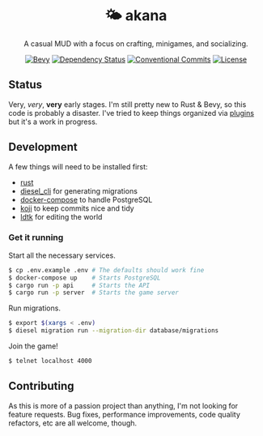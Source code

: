 <div align="center">
  <h1>🌤️ akana</h1>

A casual MUD with a focus on crafting, minigames, and socializing.

[![Bevy](https://img.shields.io/badge/bevy-0.7.0-lightgrey)](https://bevyengine.org/)
[![Dependency Status](https://deps.rs/repo/github/its-danny/akana/status.svg)](https://deps.rs/repo/github/its-danny/akana)
[![Conventional Commits](https://img.shields.io/badge/Conventional%20Commits-1.0.0-pink.svg)](https://conventionalcommits.org)
[![License](https://img.shields.io/github/license/its-danny/akana)](LICENSE)

</div>

## Status

Very, _very_, **very** early stages. I'm still pretty new to Rust & Bevy, so this code
is probably a disaster. I've tried to keep things organized via [plugins](https://bevyengine.org/learn/book/getting-started/plugins/)
but it's a work in progress.

## Development

A few things will need to be installed first:

- [rust](https://rustup.rs/)
- [diesel_cli](https://github.com/diesel-rs/diesel) for generating migrations
- [docker-compose](https://docs.docker.com/compose/) to handle PostgreSQL
- [koji](https://github.com/its-danny/koji) to keep commits nice and tidy
- [ldtk](https://ldtk.io/) for editing the world

### Get it running

Start all the necessary services.

```bash
$ cp .env.example .env # The defaults should work fine
$ docker-compose up    # Starts PostgreSQL
$ cargo run -p api     # Starts the API
$ cargo run -p server  # Starts the game server
```

Run migrations.

```bash
$ export $(xargs < .env)
$ diesel migration run --migration-dir database/migrations
```

Join the game!

```bash
$ telnet localhost 4000
```

## Contributing

As this is more of a passion project than anything, I'm not looking
for feature requests. Bug fixes, performance improvements, code quality refactors,
etc are all welcome, though.
